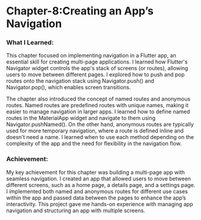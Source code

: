# Chapter-8:Creating an App’s Navigation
### What I Learned:
This chapter focused on implementing navigation in a Flutter app, an essential skill for creating multi-page applications. I learned how Flutter's Navigator widget controls the app's stack of screens (or routes), allowing users to move between different pages. I explored how to push and pop routes onto the navigation stack using Navigator.push() and Navigator.pop(), which enables screen transitions.

The chapter also introduced the concept of named routes and anonymous routes. Named routes are predefined routes with unique names, making it easier to manage navigation in larger apps. I learned how to define named routes in the MaterialApp widget and navigate to them using Navigator.pushNamed(). On the other hand, anonymous routes are typically used for more temporary navigation, where a route is defined inline and doesn't need a name. I learned when to use each method depending on the complexity of the app and the need for flexibility in the navigation flow.

### Achievement:
My key achievement for this chapter was building a multi-page app with seamless navigation. I created an app that allowed users to move between different screens, such as a home page, a details page, and a settings page. I implemented both named and anonymous routes for different use cases within the app and passed data between the pages to enhance the app’s interactivity. This project gave me hands-on experience with managing app navigation and structuring an app with multiple screens.


